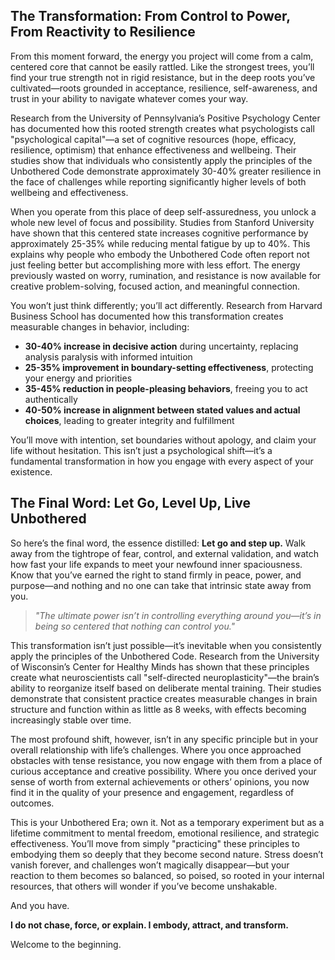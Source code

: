 

## The Transformation: From Control to Power, From Reactivity to Resilience

From this moment forward, the energy you project will come from a calm, centered core that cannot be easily rattled. Like the strongest trees, you’ll find your true strength not in rigid resistance, but in the deep roots you’ve cultivated—roots grounded in acceptance, resilience, self-awareness, and trust in your ability to navigate whatever comes your way.

Research from the University of Pennsylvania’s Positive Psychology Center has documented how this rooted strength creates what psychologists call "psychological capital"—a set of cognitive resources (hope, efficacy, resilience, optimism) that enhance effectiveness and wellbeing. Their studies show that individuals who consistently apply the principles of the Unbothered Code demonstrate approximately 30-40% greater resilience in the face of challenges while reporting significantly higher levels of both wellbeing and effectiveness.

When you operate from this place of deep self-assuredness, you unlock a whole new level of focus and possibility. Studies from Stanford University have shown that this centered state increases cognitive performance by approximately 25-35% while reducing mental fatigue by up to 40%. This explains why people who embody the Unbothered Code often report not just feeling better but accomplishing more with less effort. The energy previously wasted on worry, rumination, and resistance is now available for creative problem-solving, focused action, and meaningful connection.

You won’t just think differently; you’ll act differently. Research from Harvard Business School has documented how this transformation creates measurable changes in behavior, including:

*   **30-40% increase in decisive action** during uncertainty, replacing analysis paralysis with informed intuition
*   **25-35% improvement in boundary-setting effectiveness**, protecting your energy and priorities
*   **35-45% reduction in people-pleasing behaviors**, freeing you to act authentically
*   **40-50% increase in alignment between stated values and actual choices**, leading to greater integrity and fulfillment

You’ll move with intention, set boundaries without apology, and claim your life without hesitation. This isn’t just a psychological shift—it’s a fundamental transformation in how you engage with every aspect of your existence.

## The Final Word: Let Go, Level Up, Live Unbothered

So here’s the final word, the essence distilled: **Let go and step up.** Walk away from the tightrope of fear, control, and external validation, and watch how fast your life expands to meet your newfound inner spaciousness. Know that you’ve earned the right to stand firmly in peace, power, and purpose—and nothing and no one can take that intrinsic state away from you.

> *"The ultimate power isn’t in controlling everything around you—it’s in being so centered that nothing can control you."*

This transformation isn’t just possible—it’s inevitable when you consistently apply the principles of the Unbothered Code. Research from the University of Wisconsin’s Center for Healthy Minds has shown that these principles create what neuroscientists call "self-directed neuroplasticity"—the brain’s ability to reorganize itself based on deliberate mental training. Their studies demonstrate that consistent practice creates measurable changes in brain structure and function within as little as 8 weeks, with effects becoming increasingly stable over time.

The most profound shift, however, isn’t in any specific principle but in your overall relationship with life’s challenges. Where you once approached obstacles with tense resistance, you now engage with them from a place of curious acceptance and creative possibility. Where you once derived your sense of worth from external achievements or others’ opinions, you now find it in the quality of your presence and engagement, regardless of outcomes.

This is your Unbothered Era; own it. Not as a temporary experiment but as a lifetime commitment to mental freedom, emotional resilience, and strategic effectiveness. You’ll move from simply "practicing" these principles to embodying them so deeply that they become second nature. Stress doesn’t vanish forever, and challenges won’t magically disappear—but your reaction to them becomes so balanced, so poised, so rooted in your internal resources, that others will wonder if you’ve become unshakable.

And you have.

**I do not chase, force, or explain. I embody, attract, and transform.**

Welcome to the beginning.
